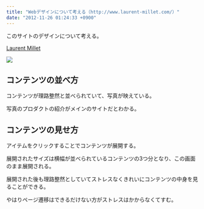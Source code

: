 ```yaml
---
title: "Webデザインについて考える（http://www.laurent-millet.com/）"
date: "2012-11-26 01:24:33 +0900"
---
```


このサイトのデザインについて考える。

[Laurent Millet](http://www.laurent-millet.com/)

![](/images/2012/11/26/webdesign-laurent-millet-1.png)

## コンテンツの並べ方

コンテンツが理路整然と並べられていて、写真が映えている。

写真のプロダクトの紹介がメインのサイトだとわかる。

## コンテンツの見せ方

アイテムをクリックすることでコンテンツが展開する。

展開されたサイズは横幅が並べられているコンテンツの3つ分となり、この画面のまま展開される。

展開された後も理路整然としていてストレスなくきれいにコンテンツの中身を見ることができる。

やはりページ遷移はできるだけない方がストレスはかからなくてすむ。
